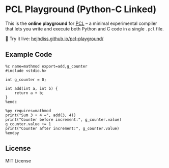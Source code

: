 # PCL Playground (Python-C Linked)

This is the **online playground** for [PCL](https://github.com/hejhdiss/pcl) – a minimal experimental compiler that lets you write and execute both Python and C code in a single `.pcl` file.

🧪 Try it live: [hejhdiss.github.io/pcl-playground/](https://hejhdiss.github.io/pcl-playground/)

## Example Code

```pcl
%c name=mathmod export=add,g_counter
#include <stdio.h>

int g_counter = 0;

int add(int a, int b) {
    return a + b;
}
%endc

%py requires=mathmod
print("Sum 3 + 4 =", add(3, 4))
print("Counter before increment:", g_counter.value)
g_counter.value += 1
print("Counter after increment:", g_counter.value)
%endpy
```

## License

MIT License